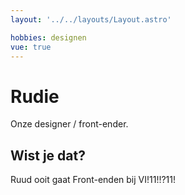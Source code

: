 ```yaml
---
layout: '../../layouts/Layout.astro'

hobbies: designen
vue: true
---
```


# Rudie

Onze designer / front-ender.

## Wist je dat?

Ruud ooit gaat Front-enden bij VI!11!!?11!
